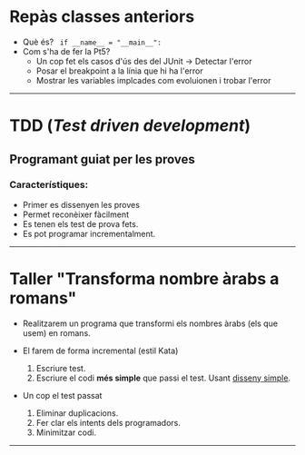 <!-- page_number: true -->
# Repàs classes anteriors
- Què és? 
` if __name__ = "__main__":`
- Com s'ha de fer la Pt5?
	- Un cop fet els casos d'ús des del JUnit -> Detectar l'error
	- Posar el breakpoint a la línia que hi ha l'error
	- Mostrar les variables implcades com evoluionen i trobar l'error
---
# TDD (*Test driven development*)
## Programant guiat per les proves
### Característiques:
- Primer es dissenyen les proves
- Permet reconèixer fàcilment 
- Es tenen els test de prova fets.
- Es pot programar incrementalment.
---
# Taller "Transforma nombre àrabs a romans"

- Realitzarem un programa que transformi els nombres àrabs (els que usem) en romans.
- El farem de forma incremental (estil Kata)
	1. Escriure test.
	2. Escriure el codi **més simple** que passi el test. Usant [disseny simple](http://wiki.c2.com/?DoTheSimplestThingThatCouldPossiblyWork).

- Un cop el test passat 
	1. Eliminar duplicacions.
	2. Fer clar els intents dels programadors.
	3. Minimitzar codi.
---
